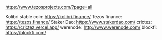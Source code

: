 https://www.tezosprojects.com/?page=all

Kolibri stable coin: https://kolibri.finance/
Tezos finance: https://tezos.finance/
Staker Dao: https://www.stakerdao.com/
crictez: https://crictez.vercel.app/
werenode: http://www.werenode.com/
blockfi: https://blockfi.com/
